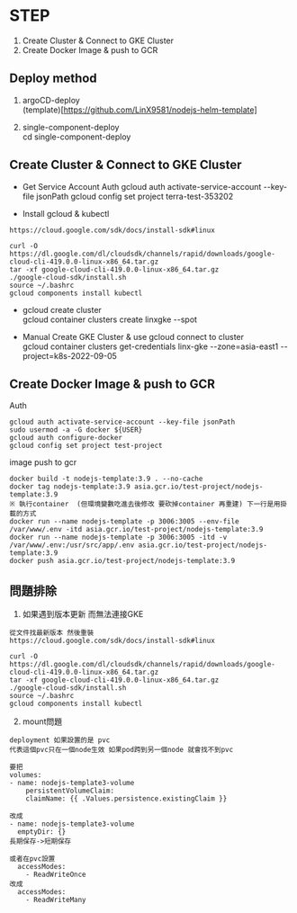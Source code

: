 # STEP
1. Create Cluster & Connect to GKE Cluster  
2. Create Docker Image & push to GCR  

## Deploy method
1. argoCD-deploy  
(template)[https://github.com/LinX9581/nodejs-helm-template]

2. single-component-deploy  
cd single-component-deploy  

## Create Cluster & Connect to GKE Cluster

* Get Service Account Auth
gcloud auth activate-service-account --key-file jsonPath
gcloud config set project terra-test-353202

* Install gcloud & kubectl  
```
https://cloud.google.com/sdk/docs/install-sdk#linux

curl -O https://dl.google.com/dl/cloudsdk/channels/rapid/downloads/google-cloud-cli-419.0.0-linux-x86_64.tar.gz
tar -xf google-cloud-cli-419.0.0-linux-x86_64.tar.gz
./google-cloud-sdk/install.sh
source ~/.bashrc
gcloud components install kubectl
```

* gcloud create cluster  
gcloud container clusters create linxgke --spot  

* Manual Create GKE Cluster & use gcloud connect to cluster  
gcloud container clusters get-credentials linx-gke --zone=asia-east1 --project=k8s-2022-09-05  

## Create Docker Image & push to GCR
Auth
```
gcloud auth activate-service-account --key-file jsonPath
sudo usermod -a -G docker ${USER}
gcloud auth configure-docker
gcloud config set project test-project
```

image push to gcr
```
docker build -t nodejs-template:3.9 . --no-cache
docker tag nodejs-template:3.9 asia.gcr.io/test-project/nodejs-template:3.9
※ 執行container  (但環境變數吃進去後修改 要砍掉container 再重建) 下一行是用掛載的方式
docker run --name nodejs-template -p 3006:3005 --env-file /var/www/.env -itd asia.gcr.io/test-project/nodejs-template:3.9
docker run --name nodejs-template -p 3006:3005 -itd -v /var/www/.env:/usr/src/app/.env asia.gcr.io/test-project/nodejs-template:3.9
docker push asia.gcr.io/test-project/nodejs-template:3.9
```


## 問題排除

1. 如果遇到版本更新 而無法連接GKE  
```
從文件找最新版本 然後重裝  
https://cloud.google.com/sdk/docs/install-sdk#linux  

curl -O https://dl.google.com/dl/cloudsdk/channels/rapid/downloads/google-cloud-cli-419.0.0-linux-x86_64.tar.gz
tar -xf google-cloud-cli-419.0.0-linux-x86_64.tar.gz
./google-cloud-sdk/install.sh
source ~/.bashrc
gcloud components install kubectl
```

2. mount問題
```
deployment 如果設置的是 pvc
代表這個pvc只在一個node生效 如果pod跨到另一個node 就會找不到pvc

要把
volumes:
- name: nodejs-template3-volume
    persistentVolumeClaim:
    claimName: {{ .Values.persistence.existingClaim }}

改成
- name: nodejs-template3-volume
  emptyDir: {}
長期保存->短期保存

或者在pvc設置
  accessModes:
    - ReadWriteOnce
改成
  accessModes:
    - ReadWriteMany
```